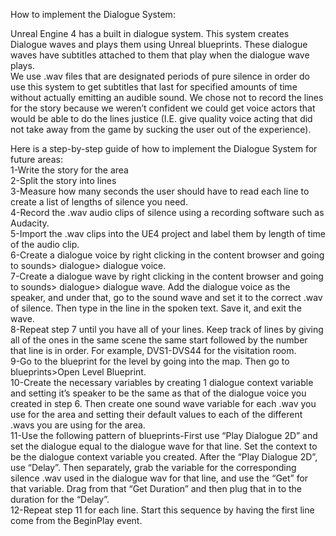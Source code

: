 How to implement the Dialogue System:   
   
Unreal Engine 4 has a built in dialogue system. This system creates Dialogue waves and plays them using Unreal blueprints. These dialogue waves have subtitles attached to them that play when the dialogue wave plays.   
We use .wav files that are designated periods of pure silence in order do use this system to get subtitles that last for specified amounts of time without actually emitting an audible sound. We chose not to record the lines for the story because we weren’t confident we could get voice actors that would be able to do the lines justice (I.E. give quality voice acting that did not take away from the game by sucking the user out of the experience).   
   
Here is a step-by-step guide of how to implement the Dialogue System for future areas:   
1-Write the story for the area   
2-Split the story into lines   
3-Measure how many seconds the user should have to read each line to create a list of lengths of silence you need.   
4-Record the .wav audio clips of silence using a recording software such as Audacity.   
5-Import the .wav clips into the UE4 project and label them by length of time of the audio clip.   
6-Create a dialogue voice by right clicking in the content browser and going to sounds> dialogue> dialogue voice.   
7-Create a dialogue wave by right clicking in the content browser and going to sounds> dialogue> dialogue wave. Add the dialogue voice as the speaker, and under that, go to the sound wave and set it to the correct .wav of silence. Then type in the line in the spoken text. Save it, and exit the wave.   
8-Repeat step 7 until you have all of your lines. Keep track of lines by giving all of the ones in the same scene the same start followed by the number that line is in order. For example, DVS1-DVS44 for the visitation room.   
9-Go to the blueprint for the level by going into the map. Then go to blueprints>Open Level Blueprint.   
10-Create the necessary variables by creating 1 dialogue context variable and setting it’s speaker to be the same as that of the dialogue voice you created in step 6. Then create one sound wave variable for each .wav you use for the area and setting their default values to each of the different .wavs you are using for the area.   
11-Use the following pattern of blueprints-First use “Play Dialogue 2D” and set the dialogue equal to the dialogue wave for that line. Set the context to be the dialogue context variable you created. After the “Play Dialogue 2D”, use “Delay”. Then separately, grab the variable for the corresponding silence .wav used in the dialogue wav for that line, and use the “Get” for that variable. Drag from that “Get Duration” and then plug that in to the duration for the “Delay”.   
12-Repeat step 11 for each line. Start this sequence by having the first line come from the BeginPlay event.

